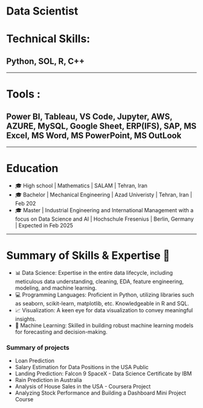 # Data Scientist

# Technical Skills: 
## Python, SOL, R, C++
----

# Tools : 
## Power BI, Tableau, VS Code, Jupyter, AWS, AZURE, MySQL, Google Sheet, ERP(IFS), SAP, MS Excel, MS Word, MS PowerPoint, MS OutLook
---

# Education

- 🎓 High school  |  Mathematics  |  SALAM  |  Tehran, Iran  
- 🎓 Bachelor  |  Mechanical Engineering  |  Azad Univeristy  | Tehran, Iran  |  Feb 202
- 🎓 Master  |  Industrial Engineering and International Management with a focus on Data Science and AI  |  Hochschule Fresenius  |  Berlin, Germany  |  Expected in Feb 2025

---

# Summary of Skills & Expertise 🚀

- 📊 Data Science: Expertise in the entire data lifecycle, including meticulous data understanding, cleaning, EDA, feature engineering, modeling, and machine learning.
- 💻 Programming Languages: Proficient in Python, utilizing libraries such as seaborn, scikit-learn, matplotlib, etc. Knowledgeable in R and SQL.
- 📈 Visualization: A keen eye for data visualization to convey meaningful insights.
- 🤖 Machine Learning: Skilled in building robust machine learning models for forecasting and decision-making.

###  Summary of projects 

- Loan Prediction
- Salary Estimation for Data Positions in the USA Public
- Landing Prediction: Falcon 9 SpaceX - Data Science Certificate by IBM
- Rain Prediction in Australia
- Analysis of House Sales in the USA - Coursera Project
- Analyzing Stock Performance and Building a Dashboard Mini Project Course
